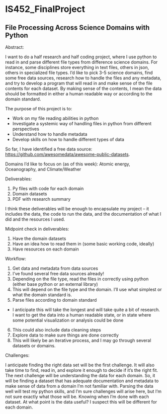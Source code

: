 # IS452_FinalProject

## File Processing Across Science Domains with Python 

Abstract: 

 I want to do a half research and half coding project, where I use python to read in and parse different file types from difference science domains. For instance, some disciplines store everything in text files, others in json, others in specialized file types. I’d like to pick 3-5 science domains, find some free data sources, research how to handle the files and any metadata, and try to develop a program that will read in and make sense of the file contents for each dataset. By making sense of the contents, I mean the data should be formatted in either a human readable way or according to the domain standard.  

The purpose of this project is to: 

- Work on my file reading abilities in python 
- Investigate a systemic way of handling files in python from different perspectives  
- Understand how to handle metadata 
- Develop skills on how to handle different types of data 

So far, I have identified a free data source: https://github.com/awesomedata/awesome-public-datasets.  

Domains I’d like to focus on (as of this week): Atomic energy, Oceanography, and Climate/Weather 


Deliverables:  

1. Py files with code for each domain 
2. Domain datasets 
3. PDF with research summary 

I think these deliverables will be enough to encapsulate my project – it includes the data, the code to run the data, and the documentation of what I did and the resources I used.  


Midpoint check in deliverables: 

1. Have the domain datasets  
2. Have an idea how to read them in (some basic working code, ideally) 
3. Have resources on each domain 


Workflow: 

1. Get data and metadata from data sources 
2. I’ve found several free data sources already! 
3. Depending on the file type, read the files in correctly using python (either base python or an external library) 
4. This will depend on the file type and the domain. I’ll use what simplest or what the domain standard is.  
5. Parse files according to domain standard 
- I anticipate this will take the longest and will take quite a bit of research. I want to get the data into a human readable state, or in state where some potential visualization or analysis could be done 
6. This could also include data cleaning steps 
7. Explore data to make sure things are done correctly 
8. This will likely be an iterative process, and I may go through several datasets or domains.  


Challenges: 

I anticipate finding the right data set will be the first challenge. It will also take time to find, read in, and explore it enough to decide if it’s the right fit. The next challenge will be understanding the data for each domain. So, it will be finding a dataset that has adequate documentation and metadata to make sense of data from a domain I’m not familiar with. Parsing the data well will test my python skills, and I’m sure challenges will arise here, but I’m not sure exactly what those will be. Knowing when I’m done with each dataset. At what point is the data useful? I suspect this will be different for each domain.  
